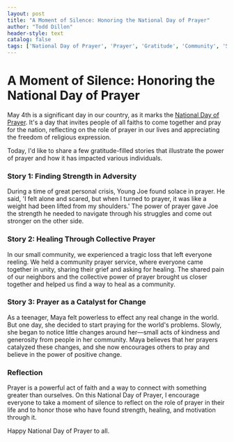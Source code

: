 ```yaml
---
layout: post
title: "A Moment of Silence: Honoring the National Day of Prayer"
author: "Todd Dillon"
header-style: text
catalog: false
tags: ['National Day of Prayer', 'Prayer', 'Gratitude', 'Community', 'Strength', 'Healing', 'Change']
---
```


# A Moment of Silence: Honoring the National Day of Prayer  

May 4th is a significant day in our country, as it marks the [National Day of Prayer](http://nationaldayofprayer.org/). It's a day that invites people of all faiths to come together and pray for the nation, reflecting on the role of prayer in our lives and appreciating the freedom of religious expression.  

Today, I'd like to share a few gratitude-filled stories that illustrate the power of prayer and how it has impacted various individuals.  

### Story 1: Finding Strength in Adversity  

During a time of great personal crisis, Young Joe found solace in prayer. He said, 'I felt alone and scared, but when I turned to prayer, it was like a weight had been lifted from my shoulders.' The power of prayer gave Joe the strength he needed to navigate through his struggles and come out stronger on the other side.  

### Story 2: Healing Through Collective Prayer  

In our small community, we experienced a tragic loss that left everyone reeling. We held a community prayer service, where everyone came together in unity, sharing their grief and asking for healing. The shared pain of our neighbors and the collective power of prayer brought us closer together and helped us find a way to heal as a community.  

### Story 3: Prayer as a Catalyst for Change  

As a teenager, Maya felt powerless to effect any real change in the world. But one day, she decided to start praying for the world's problems. Slowly, she began to notice little changes around her—small acts of kindness and generosity from people in her community. Maya believes that her prayers catalyzed these changes, and she now encourages others to pray and believe in the power of positive change.  

### Reflection  

Prayer is a powerful act of faith and a way to connect with something greater than ourselves. On this National Day of Prayer, I encourage everyone to take a moment of silence to reflect on the role of prayer in their life and to honor those who have found strength, healing, and motivation through it.  

Happy National Day of Prayer to all.  
